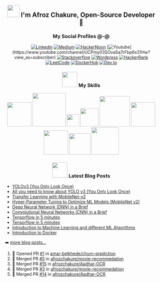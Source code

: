 <h2 align='center'><img src="https://github.com/afrozchakure/afrozchakure/blob/master/assets/wave.gif" width="40px"> I'm Afroz Chakure, Open-Source Developer 🐍</h2>

<h3 align='center'>My Social Profiles @-@ </h3>
<div align='center'> 

[![Linkedin](https://img.shields.io/badge/linkedin-%230077B5.svg?&style=for-the-badge&logo=linkedin&logoColor=white)](https://www.linkedin.com/in/afroz-chakure-489780168/)
[![Medium](https://img.shields.io/badge/medium-%2312100E.svg?&style=for-the-badge&logo=medium&logoColor=white)](https://medium.com/@afrozchakure)
[![HackerNoon](https://img.shields.io/badge/Hacker%20Noon-%23239120.svg?&style=for-the-badge&logo=hackernoon&logoColor=white)](https://hackernoon.com/u/afroz-chakure)
[![Youtube](https://img.shields.io/badge/youtube-%23FF0000.svg?&style=for-the-badge&logo=youtube&logoColor=white")](https://www.youtube.com/channel/UCPmy03SOvaSa7rFbp6x31Hw?view_as=subscriber)
[![Stackoverflow](https://img.shields.io/badge/Stack%20Overflow-%23FF5722.svg?&style=for-the-badge&logo=stackoverflow&logoColor=white)](https://stackoverflow.com/users/10404589/afroz-chakure)
[![Wordpress](https://img.shields.io/badge/Wordpress-%230077B5.svg?&style=for-the-badge&logo=wordpress&logoColor=white)](https://hardtasksin.wordpress.com)
[![HackerRank](https://img.shields.io/badge/HackerRank-%23239120.svg?&style=for-the-badge&logo=hackerrank&logoColor=white)](https://www.hackerrank.com/aaaanchakure?hr_r=1)
[![LeetCode](https://img.shields.io/badge/LeetCode-%13580900.svg?&style=for-the-badge&logo=Leetcode&logoColor=white)](https://leetcode.com/afrozchakure/)
[![DockerHub](https://img.shields.io/badge/Docker%20Hub-%230077B5.svg?&style=for-the-badge&logo=docker&logoColor=white)](https://hub.docker.com/u/afrozchakure)
[![Dev.to](https://img.shields.io/badge/Dev-%2312100E.svg?&style=for-the-badge&logo=dev&logoColor=white)](https://dev.to/afrozchakure)

</div>

<div align='center'>

<h3 align='center'><img src="https://media.giphy.com/media/VgCDAzcKvsR6OM0uWg/giphy.gif" width="50" draggable="false" >  My Skills
</h3>

<!-- My Skills -->    

<img src="https://img.shields.io/badge/python-%233776AB.svg?&style=flat-square&logo=python&logoColor=white" width=80px/>
<img src="https://img.shields.io/badge/javascript%20-%23323330.svg?&style=for-the-badge&logo=javascript&logoColor=%23F7DF1E" width= 110px/>
<img src="https://img.shields.io/badge/c%20-%2300599C.svg?&style=for-the-badge&logo=c&logoColor=white" width= 40px/>
<img src="https://img.shields.io/badge/c++%20-%2300599C.svg?&style=for-the-badge&logo=c%2B%2B&logoColor=white" width=60px/>
<img src="https://img.shields.io/badge/bootstrap%20-%23563D7C.svg?&style=for-the-badge&logo=bootstrap&logoColor=white" width=100px/>
<img src="https://img.shields.io/badge/mysql-%2300f.svg?&style=for-the-badge&logo=mysql&logoColor=white" width=80px/>
<img src="https://img.shields.io/badge/html5%20-%23E34F26.svg?&style=for-the-badge&logo=html5&logoColor=white" width=80px/>
<img src="https://img.shields.io/badge/css3%20-%231572B6.svg?&style=for-the-badge&logo=css3&logoColor=white" width=70px/>
<img src="https://img.shields.io/badge/node.js%20-%2343853D.svg?&style=for-the-badge&logo=node.js&logoColor=white" width=90px>

</div> 

<div align='center'>

<h3 align='center'> <img src="https://media.giphy.com/media/WUlplcMpOCEmTGBtBW/giphy.gif" width="50"> Latest Blog Posts </h3> 
</div>

<div style="padding-left: 50px padding-right:50px">

<!-- Medium:START -->
- [YOLOv3 (You Only Look Once)](https://afrozchakure.medium.com/yolov3-you-only-look-once-12de76ad74d5?source=rss-e956e8d58684------2)
- [All you need to know about YOLO v3 (You Only Look Once)](https://dev.to/afrozchakure/all-you-need-to-know-about-yolo-v3-you-only-look-once-e4m)
- [Transfer Learning with MobileNet-v2](https://dev.to/afrozchakure/transfer-learning-with-mobilenet-v2-4ijn)
- [Hyper-Parameter Tuning to Optimize ML Models (MobileNet v2)](https://dev.to/afrozchakure/hyper-parameter-tuning-to-optimize-ml-models-mobilenet-v2-4jnc)
- [Deep Neural Network (DNN) in a Brief](https://dev.to/afrozchakure/deep-neural-network-dnn-summary-444l)
- [Convolutional Neural Networks (CNN) in a Brief](https://dev.to/afrozchakure/cnn-in-a-brief-27gg)
- [Tensorflow in 5 minutes](https://afrozchakure.medium.com/tensorflow-in-5-minutes-c4396e29f0d5?source=rss-e956e8d58684------2)
- [Tensorflow in 5 minutes](https://dev.to/afrozchakure/tensorflow-in-5-minutes-3b7e)
- [Introduction to Machine Learning and different ML Algorithms](https://dev.to/afrozchakure/introduction-to-machine-learning-and-different-ml-algorithms-1m6j)
- [Introduction to Docker](https://medium.com/swlh/introduction-to-docker-96aad5eabb30?source=rss-e956e8d58684------2)
<!-- Medium:END -->

➡️ [more blog posts...](https://medium.com/@aaaanchakure)

</div>

<!--START_SECTION:activity-->
1. 💪 Opened PR [#1](https://github.com/amar-belkhede/churn-prediction/pull/1) in [amar-belkhede/churn-prediction](https://github.com/amar-belkhede/churn-prediction)
2. 🎉 Merged PR [#5](https://github.com/afrozchakure/movie-recommedation/pull/5) in [afrozchakure/movie-recommedation](https://github.com/afrozchakure/movie-recommedation)
3. 🎉 Merged PR [#15](https://github.com/afrozchakure/Aadhar-OCR/pull/15) in [afrozchakure/Aadhar-OCR](https://github.com/afrozchakure/Aadhar-OCR)
4. 🎉 Merged PR [#3](https://github.com/afrozchakure/movie-recommedation/pull/3) in [afrozchakure/movie-recommedation](https://github.com/afrozchakure/movie-recommedation)
5. 🎉 Merged PR [#14](https://github.com/afrozchakure/Aadhar-OCR/pull/14) in [afrozchakure/Aadhar-OCR](https://github.com/afrozchakure/Aadhar-OCR)
<!--END_SECTION:activity-->
